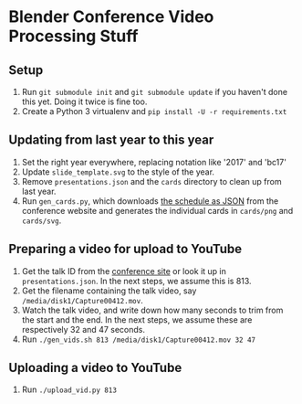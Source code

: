 # Blender Conference Video Processing Stuff

## Setup

1. Run `git submodule init` and `git submodule update` if you haven't done this yet. Doing it twice
   is fine too.
2. Create a Python 3 virtualenv and `pip install -U -r requirements.txt`

## Updating from last year to this year

1. Set the right year everywhere, replacing notation like '2017' and 'bc17'
2. Update `slide_template.svg` to the style of the year.
3. Remove `presentations.json` and the `cards` directory to clean up from last year.
4. Run `gen_cards.py`, which downloads [the schedule as
   JSON](https://www.blender.org/conference/2017/presentations?format=json) from the conference
   website and generates the individual cards in `cards/png` and `cards/svg`.

## Preparing a video for upload to YouTube

1. Get the talk ID from the [conference site](https://www.blender.org/conference/2017/presentations)
   or look it up in `presentations.json`. In the next steps, we assume this is 813.
2. Get the filename containing the talk video, say `/media/disk1/Capture00412.mov`.
3. Watch the talk video, and write down how many seconds to trim from the start and the end.
   In the next steps, we assume these are respectively 32 and 47 seconds.
4. Run `./gen_vids.sh 813 /media/disk1/Capture00412.mov 32 47`

## Uploading a video to YouTube

1. Run `./upload_vid.py 813`
